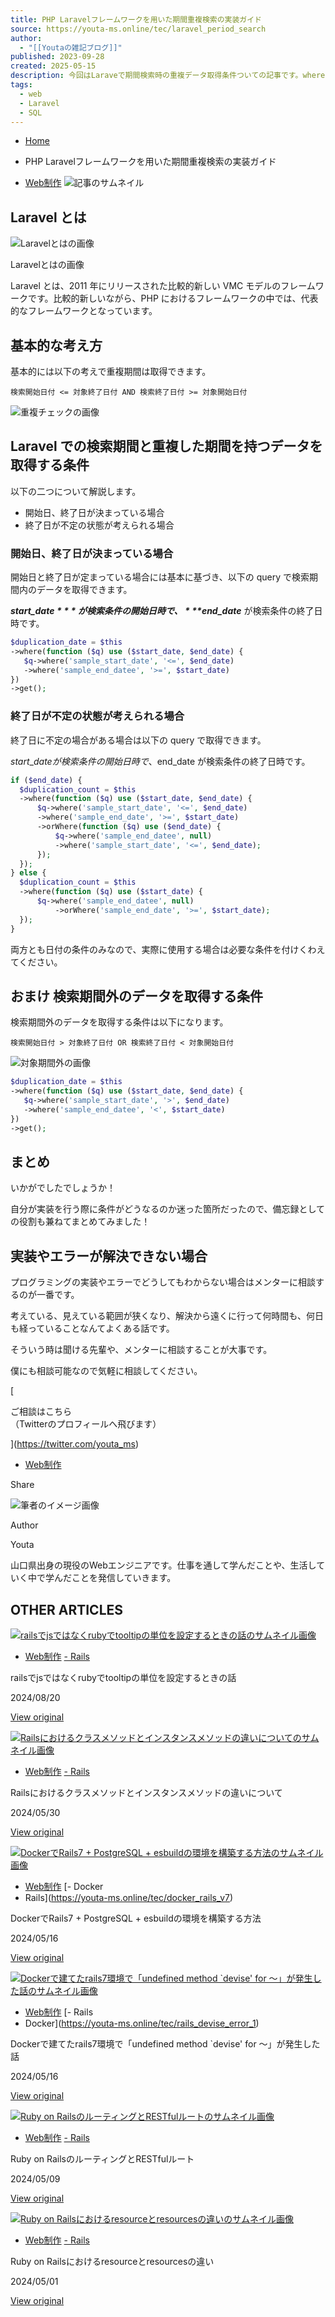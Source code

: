```yaml
---
title: PHP Laravelフレームワークを用いた期間重複検索の実装ガイド
source: https://youta-ms.online/tec/laravel_period_search
author:
  - "[[Youtaの雑記ブログ]]"
published: 2023-09-28
created: 2025-05-15
description: 今回はLaraveで期間検索時の重複データ取得条件ついての記事です。whereを使用して期間重複データの取得条件や逆に期間外のデータ取得条件に付いて解説しています。初心者の方でも分かりやすいように書いているのでぜひ見ていってください！
tags:
  - web
  - Laravel
  - SQL
---
```

- [Home](https://youta-ms.online/)
- PHP Laravelフレームワークを用いた期間重複検索の実装ガイド

- [Web制作](https://youta-ms.online/tec)
![記事のサムネイル](https://youta-ms.online/_next/image?url=%2Fimages%2Flaravel.jpg&w=3840&q=75)

## Laravel とは

![Laravelとはの画像](https://youta-ms.online/_next/image?url=%2F_next%2Fstatic%2Fmedia%2Fimage1.111ad85f.png&w=3840&q=75)

Laravelとはの画像

Laravel とは、2011 年にリリースされた比較的新しい VMC モデルのフレームワークです。比較的新しいながら、PHP におけるフレームワークの中では、代表的なフレームワークとなっています。

## 基本的な考え方

基本的には以下の考えで重複期間は取得できます。

`検索開始日付 <= 対象終了日付 AND 検索終了日付 >= 対象開始日付`

![重複チェックの画像](https://youta-ms.online/_next/image?url=%2F_next%2Fstatic%2Fmedia%2Fimage2.48aea740.png&w=3840&q=75)

## Laravel での検索期間と重複した期間を持つデータを取得する条件

以下の二つについて解説します。

- 開始日、終了日が決まっている場合
- 終了日が不定の状態が考えられる場合

### 開始日、終了日が決まっている場合

開始日と終了日が定まっている場合には基本に基づき、以下の query で検索期間内のデータを取得できます。

***$start\_date*** が検索条件の開始日時で、 ***$end\_date*** が検索条件の終了日時です。

```php
$duplication_date = $this
->where(function ($q) use ($start_date, $end_date) {
   $q->where('sample_start_date', '<=', $end_date)
   ->where('sample_end_datee', '>=', $start_date)
})
->get();
```

### 終了日が不定の状態が考えられる場合

終了日に不定の場合がある場合は以下の query で取得できます。

$start\_dateが検索条件の開始日時で、$end\_date が検索条件の終了日時です。

```php
if ($end_date) {
  $duplication_count = $this
  ->where(function ($q) use ($start_date, $end_date) {
      $q->where('sample_start_date', '<=', $end_date)
      ->where('sample_end_date', '>=', $start_date)
      ->orWhere(function ($q) use ($end_date) {
          $q->where('sample_end_datee', null)
          ->where('sample_start_date', '<=', $end_date);
      });
  });
} else {
  $duplication_count = $this
  ->where(function ($q) use ($start_date) {
      $q->where('sample_end_datee', null)
          ->orWhere('sample_end_date', '>=', $start_date);
  });
}
```

両方とも日付の条件のみなので、実際に使用する場合は必要な条件を付けくわえてください。

## おまけ 検索期間外のデータを取得する条件

検索期間外のデータを取得する条件は以下になります。

`検索開始日付 > 対象終了日付 OR 検索終了日付 < 対象開始日付`

![対象期間外の画像](https://youta-ms.online/_next/image?url=%2F_next%2Fstatic%2Fmedia%2Fimage3.762a4b31.png&w=3840&q=75)

```php
$duplication_date = $this
->where(function ($q) use ($start_date, $end_date) {
   $q->where('sample_start_date', '>', $end_date)
   ->where('sample_end_datee', '<', $start_date)
})
->get();
```

## まとめ

いかがでしたでしょうか！

自分が実装を行う際に条件がどうなるのか迷った箇所だったので、備忘録としての役割も兼ねてまとめてみました！

## 実装やエラーが解決できない場合

プログラミングの実装やエラーでどうしてもわからない場合はメンターに相談するのが一番です。

考えている、見えている範囲が狭くなり、解決から遠くに行って何時間も、何日も経っていることなんてよくある話です。

そういう時は聞ける先輩や、メンターに相談することが大事です。

僕にも相談可能なので気軽に相談してください。

[

ご相談はこちら  
（Twitterのプロフィールへ飛びます）

](https://twitter.com/youta_ms)
- [Web制作](https://youta-ms.online/tec)

Share

![筆者のイメージ画像](https://youta-ms.online/_next/image?url=%2Fimages%2Fme.jpg&w=3840&q=75)

Author

Youta

山口県出身の現役のWebエンジニアです。仕事を通して学んだことや、生活していく中で学んだことを発信していきます。

## OTHER ARTICLES

[![railsでjsではなくrubyでtooltipの単位を設定するときの話のサムネイル画像](https://youta-ms.online/_next/image?url=%2Fimages%2Frails.jpg&w=3840&q=75)](https://youta-ms.online/tec/rails_chartjs_tooltip)

- [Web制作](https://youta-ms.online/tec/rails_chartjs_tooltip)
[- Rails](https://youta-ms.online/tec/rails_chartjs_tooltip)

railsでjsではなくrubyでtooltipの単位を設定するときの話

2024/08/20

[View original](https://youta-ms.online/tec/rails_chartjs_tooltip)

[![Railsにおけるクラスメソッドとインスタンスメソッドの違いについてのサムネイル画像](https://youta-ms.online/_next/image?url=%2Fimages%2Frails.jpg&w=3840&q=75)](https://youta-ms.online/tec/rails_instance_class_method)

- [Web制作](https://youta-ms.online/tec/rails_instance_class_method)
[- Rails](https://youta-ms.online/tec/rails_instance_class_method)

Railsにおけるクラスメソッドとインスタンスメソッドの違いについて

2024/05/30

[View original](https://youta-ms.online/tec/rails_instance_class_method)

[![DockerでRails7 + PostgreSQL + esbuildの環境を構築する方法のサムネイル画像](https://youta-ms.online/_next/image?url=%2Fimages%2Fdocker.jpg&w=3840&q=75)](https://youta-ms.online/tec/docker_rails_v7)

- [Web制作](https://youta-ms.online/tec/docker_rails_v7)
[- Docker
- Rails](https://youta-ms.online/tec/docker_rails_v7)

DockerでRails7 + PostgreSQL + esbuildの環境を構築する方法

2024/05/16

[View original](https://youta-ms.online/tec/docker_rails_v7)

[![Dockerで建てたrails7環境で「undefined method `devise' for 〜」が発生した話のサムネイル画像](https://youta-ms.online/_next/image?url=%2Fimages%2Frails.jpg&w=3840&q=75)](https://youta-ms.online/tec/rails_devise_error_1)

- [Web制作](https://youta-ms.online/tec/rails_devise_error_1)
[- Rails
- Docker](https://youta-ms.online/tec/rails_devise_error_1)

Dockerで建てたrails7環境で「undefined method \`devise' for 〜」が発生した話

2024/05/16

[View original](https://youta-ms.online/tec/rails_devise_error_1)

[![Ruby on RailsのルーティングとRESTfulルートのサムネイル画像](https://youta-ms.online/_next/image?url=%2Fimages%2Frails.jpg&w=3840&q=75)](https://youta-ms.online/tec/rails_route_foundation)

- [Web制作](https://youta-ms.online/tec/rails_route_foundation)
[- Rails](https://youta-ms.online/tec/rails_route_foundation)

Ruby on RailsのルーティングとRESTfulルート

2024/05/09

[View original](https://youta-ms.online/tec/rails_route_foundation)

[![Ruby on Railsにおけるresourceとresourcesの違いのサムネイル画像](https://youta-ms.online/_next/image?url=%2Fimages%2Frails.jpg&w=3840&q=75)](https://youta-ms.online/tec/rails_difference_between_resource_resources)

- [Web制作](https://youta-ms.online/tec/rails_difference_between_resource_resources)
[- Rails](https://youta-ms.online/tec/rails_difference_between_resource_resources)

Ruby on Railsにおけるresourceとresourcesの違い

2024/05/01

[View original](https://youta-ms.online/tec/rails_difference_between_resource_resources)